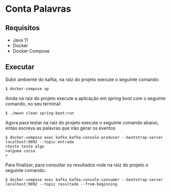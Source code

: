 # Conta Palavras

## Requisitos

- Java 11
- Docker
- Docker Compose

## Executar


Subir ambiente do kafka, na raiz do projeto execute o seguinte comando:

```
$ docker-compose up
```

Ainda na raiz do projeto execute a aplicação em spring boot com o seguinte comando, no seu terminal:

```
$ ./mwvn clean spring-boot:run
```

Agora para testar na raiz do projeto execute o seguinte comando abaixo, então escreva as palavras que irão gerar os eventos

```
$ docker-compose exec kafka kafka-console-producer --bootstrap-server localhost:9092 --topic entrada
>teste teste algo
>alguma coisa
>
```

Para finalizar, para consultar os resultados rode na raiz do projeto o seguinte comando:

```
$ docker-compose exec kafka kafka-console-consumer --bootstrap-server localhost:9092 --topic resultado --from-beginning
```
